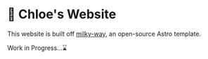 # 🌌 Chloe's Website
This website is built off [milky-way](https://github.com/ttomczak3/Milky-Way), an open-source Astro template. 

Work in Progress...⌛
